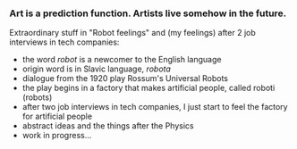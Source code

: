 ### Art is a prediction function. Artists live somehow in the future.
Extraordinary stuff in "Robot feelings" and (my feelings) after 2 job interviews in tech companies:

- the word $robot$ is a newcomer to the English language
- origin word is in Slavic language, $robota$
- dialogue from the 1920 play Rossum's Universal Robots
- the play begins in a factory that makes artificial people, called roboti (robots)
- after two job interviews in tech companies, I just start to feel the factory for artificial people
- abstract ideas and the things after the Physics
- work in progress...

